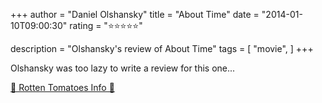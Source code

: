 +++
author = "Daniel Olshansky"
title = "About Time"
date = "2014-01-10T09:00:30"
rating = "⭐⭐⭐⭐⭐"

description = "Olshansky's review of About Time"
tags = [
    "movie",
]
+++


Olshansky was too lazy to write a review for this one...

[🍅 Rotten Tomatoes Info 🍅](https://www.rottentomatoes.com//m/about_time)